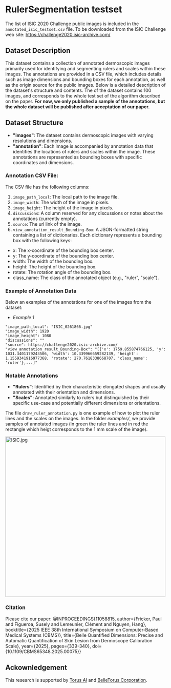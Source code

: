 # RulerSegmentation testset

The list of ISIC 2020 Challenge public images is included in the `annotated_isic_testset.csv` file. To be downloaded from the ISIC Challenge web site: https://challenge2020.isic-archive.com/ 

## Dataset Description
This dataset contains a collection of annotated dermoscopic images primarily used for identifying and segmenting rulers and scales within these images. The annotations are provided in a CSV file, which includes details such as image dimensions and bounding boxes for each annotation, as well as the origin source for the public images. Below is a detailed description of the dataset's structure and contents.
The of the dataset contains 100 images, and corresponds to the whole test set of the algorithm described on the paper.  **For now, we only published a sample of the annotations, but the whole dataset will be published after acceptation of our paper.**

## Dataset Structure
- **"images"**: The dataset contains dermoscopic images with varying resolutions and dimensions.
- **"annotation"**: Each image is accompanied by annotation data that identifies the locations of rulers and scales within the image. These annotations are represented as bounding boxes with specific coordinates and dimensions.

### Annotation CSV File: 
The CSV file has the following columns:

1. `image_path_local`: The local path to the image file.
2. `image_width`: The width of the image in pixels.
3. `image_height`: The height of the image in pixels.
4. `discussions`: A column reserved for any discussions or notes about the annotations (currently empty).
5. `source`: The url link of the image.
6. `view_annotation_result_Bounding-Box`: A JSON-formatted string containing a list of dictionaries. Each dictionary represents a bounding box with the following keys:
  * x: The x-coordinate of the bounding box center.
  * y: The y-coordinate of the bounding box center.
  * width: The width of the bounding box.
  * height: The height of the bounding box.
  * rotate: The rotation angle of the bounding box.
  * class_name: The class of the annotated object (e.g., "ruler", "scale").

### Example of Annotation Data
Below an examples of the annotations for one of the images from the dataset:

- *Example 1*
```
"image_path_local": "ISIC_0261866.jpg"
"image_width": 1920
"image_height": 1080
"discussions": ""
"source": https://challenge2020.isic-archive.com/
"view_annotation_result_Bounding-Box": "[{'x': 1759.855874766125, 'y': 1031.3401179243506, 'width': 10.339966659282139, 'height': 1.1559341916977368, 'rotate': 270.7618338668707, 'class_name': 'ruler'},...]"
```

### Notable Annotations

- **"Rulers"**: Identified by their characteristic elongated shapes and usually annotated with their orientation and dimensions.
- **"Scales"**: Annotated similarly to rulers but distinguished by their specific use-case and potentially different dimensions or orientations.


The file `draw_ruler_annotation.py` is one example of how to plot the ruler lines and the scales on the images. In the folder *examples/*, we provide samples of annotated images (in green the ruler lines and in red the rectangle which heigt corresponds to the 1 mm scale of the image).

<img title="a title" alt="ISIC.jpg" src="annotated_examples/ISIC_0220438_annotated.png"  width="500"> 

### Citation

Please cite our paper: 
@INPROCEEDINGS{11058815,
  author={Fricker, Paul and Figueroa, Susely and Lemeunier, Clément and Nguyen, Hang},
  booktitle={2025 IEEE 38th International Symposium on Computer-Based Medical Systems (CBMS)}, 
  title={Belle Quantified Dimensions: Precise and Automatic Quantification of Skin Lesion from Dermoscope Calibration Scale}, 
  year={2025},
  pages={339-340},
  doi={10.1109/CBMS65348.2025.00075}}

## Ackownledgement
This research is supported by [Torus AI](https://torus.ai) and [BelleTorus Corporation](https://belle.ai).

